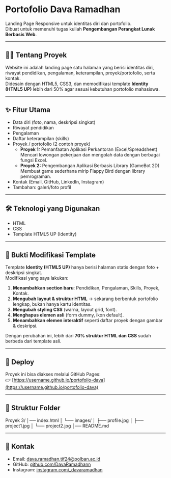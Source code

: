 # Portofolio Dava Ramadhan

Landing Page Responsive untuk identitas diri dan portofolio.  
Dibuat untuk memenuhi tugas kuliah **Pengembangan Perangkat Lunak Berbasis Web**.

---

## 🧑‍💻 Tentang Proyek
Website ini adalah landing page satu halaman yang berisi identitas diri, riwayat pendidikan, pengalaman, keterampilan, proyek/portofolio, serta kontak.  
Didesain dengan HTML5, CSS3, dan memodifikasi template **Identity (HTML5 UP)** lebih dari 50% agar sesuai kebutuhan portofolio mahasiswa.

---

## ✨ Fitur Utama
- Data diri (foto, nama, deskripsi singkat)
- Riwayat pendidikan
- Pengalaman
- Daftar keterampilan (skills)
- Proyek / portofolio (2 contoh proyek)
  - **Proyek 1:** Pemanfaatan Aplikasi Perkantoran (Excel/Spreadsheet)  
    Mencari lowongan pekerjaan dan mengolah data dengan berbagai fungsi Excel.
  - **Proyek 2:** Pengembangan Aplikasi Berbasis Library (GameBot 2D)  
    Membuat game sederhana mirip Flappy Bird dengan library pemrograman.
- Kontak (Email, GitHub, LinkedIn, Instagram)
- Tambahan: galeri/foto profil

---

## 🛠 Teknologi yang Digunakan
- HTML
- CSS
- Template HTML5 UP (Identity)

---

## 📌 Bukti Modifikasi Template
Template **Identity (HTML5 UP)** hanya berisi halaman statis dengan foto + deskripsi singkat.  
Modifikasi yang saya lakukan:
1. **Menambahkan section baru**: Pendidikan, Pengalaman, Skills, Proyek, Kontak.
2. **Mengubah layout & struktur HTML** → sekarang berbentuk portofolio lengkap, bukan hanya kartu identitas.
3. **Mengubah styling CSS** (warna, layout grid, font).
4. **Menghapus elemen asli** (form dummy, ikon default).
5. **Menambahkan elemen interaktif** seperti daftar proyek dengan gambar & deskripsi.

Dengan perubahan ini, lebih dari **70% struktur HTML dan CSS** sudah berbeda dari template asli.

---

## 🚀 Deploy
Proyek ini bisa diakses melalui GitHub Pages:  
👉 [https://username.github.io/portofolio-dava](https://username.github.io/portofolio-dava)

---

## 📂 Struktur Folder
Proyek 3/
│── index.html
│ └── images/
│ ├── profile.jpg
│ ├── project1.jpg
│ └── project2.jpg
│── README.md


---

## 📧 Kontak
- Email: dava.ramadhan.tif24@polban.ac.id  
- GitHub: [github.com/DavaRamadhann](https://github.com/DavaRamadhann)  
- Instagram: [instagram.com/_davaramadhan](https://instagram.com/_davaramadhan)  
